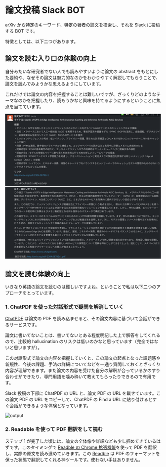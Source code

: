 # 論文投稿 Slack BOT

arXiv から特定のキーワード、特定の著者の論文を検索し、それを Slack に投稿する BOT です。

特徴としては、以下二つがあります。

## 論文を読む入り口の体験の向上

自分みたいな研究者でない人でも読みやすいように論文の abstract をもとにした要約や、なぜその論文は魅力的なのかをわかりやすく解説してもらうことで、論文を読んでみようかな思えるようにしています。

これだけでは論文の内容を把握することは難しいですが、ざっくりどのようなテーマなのかを把握したり、読もうかなと興味を持てるようにするということに焦点を当てています。

<img src="./static/bot_1.png">

<img src="./static/bot_2.png">

## 論文を読む体験の向上

いきなり英語の論文を読むのは難しいですよね。ということで私は以下二つのアプローチをとっています。

### 1. ChatPDF を使った対話形式で疑問を解消していく

[ChatPDF](https://www.chatpdf.com/) は論文の PDF を読み込ませると、その論文内容に基づいて会話ができるサービスです。

論文に書いてないことは、書いてないとある程度明記した上で解答をしてくれるので、比較的 hallucination のリスクは低いのかなと思っています（完全ではないと思いますが）。

この対話形式で論文の内容を把握していくと、この論文の起点となった課題感や新規性、今後の課題、手法の詳細についてなどを一通り質問しておくとざっくり内容が理解できます。また論文の内容を受けた自分の解釈が合っているかのすり合わせができたり、専門用語を噛み砕いて教えてもらったりできるので有用です。

Slack 投稿の下部に ChatPDF の URL と、論文 PDF の URL を載せています。この論文 PDF の URL をコピーして、ChatPDF の Find a URL に貼り付けるとすぐ会話ができるような体験となっています。

![output](https://user-images.githubusercontent.com/100386872/233750313-695ad1c0-cba3-412a-9c27-1dbb6fb1c817.gif)



### 2. Readable を使って PDF 翻訳をして読む

ステップ 1 が完了した頃には、論文の全体像や詳細なども少し掴めてきているはずです。このタイミングで [Readble の Chrome 拡張機能](https://chrome.google.com/webstore/detail/readable/pmhcplemclcflofgnjfhoilpkclnjnfh?hl=ja)を使って PDF を翻訳し、実際の原文を読み進めていきます。この [Readble](https://readable.jp/) は PDF のフォーマットを保った状態で翻訳してくれる神ツールです。使わない手はありません。
